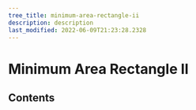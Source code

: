 ```yaml
---
tree_title: minimum-area-rectangle-ii
description: description
last_modified: 2022-06-09T21:23:28.2328
---
```


# Minimum Area Rectangle II

## Contents
